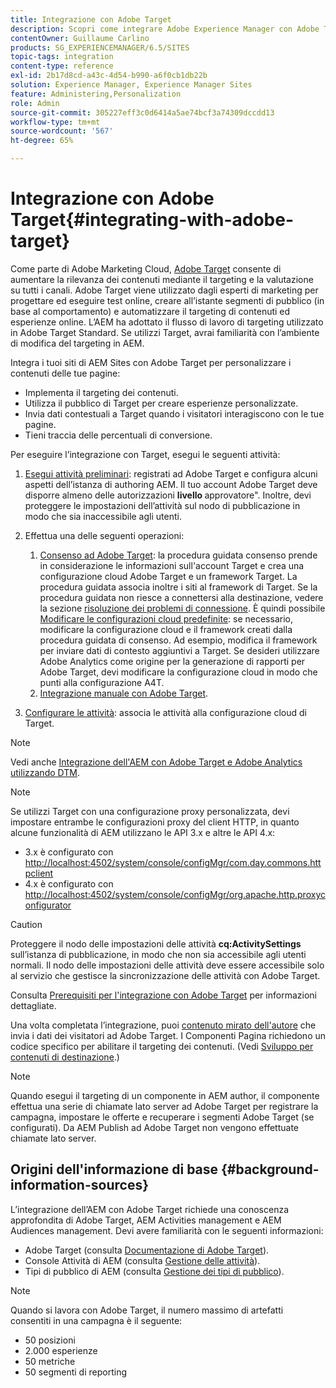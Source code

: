 ```yaml
---
title: Integrazione con Adobe Target
description: Scopri come integrare Adobe Experience Manager con Adobe Target.
contentOwner: Guillaume Carlino
products: SG_EXPERIENCEMANAGER/6.5/SITES
topic-tags: integration
content-type: reference
exl-id: 2b17d8cd-a43c-4d54-b990-a6f0cb1db22b
solution: Experience Manager, Experience Manager Sites
feature: Administering,Personalization
role: Admin
source-git-commit: 305227eff3c0d6414a5ae74bcf3a74309dccdd13
workflow-type: tm+mt
source-wordcount: '567'
ht-degree: 65%

---
```


# Integrazione con Adobe Target{#integrating-with-adobe-target}

Come parte di Adobe Marketing Cloud, [Adobe Target](https://www.adobe.com/ro/solutions/testing-targeting/testandtarget.html) consente di aumentare la rilevanza dei contenuti mediante il targeting e la valutazione su tutti i canali. Adobe Target viene utilizzato dagli esperti di marketing per progettare ed eseguire test online, creare all’istante segmenti di pubblico (in base al comportamento) e automatizzare il targeting di contenuti ed esperienze online. L’AEM ha adottato il flusso di lavoro di targeting utilizzato in Adobe Target Standard. Se utilizzi Target, avrai familiarità con l’ambiente di modifica del targeting in AEM.

Integra i tuoi siti di AEM Sites con Adobe Target per personalizzare i contenuti delle tue pagine:

* Implementa il targeting dei contenuti.
* Utilizza il pubblico di Target per creare esperienze personalizzate.
* Invia dati contestuali a Target quando i visitatori interagiscono con le tue pagine.
* Tieni traccia delle percentuali di conversione.

Per eseguire l’integrazione con Target, esegui le seguenti attività:

1. [Esegui attività preliminari](/help/sites-administering/target-requirements.md): registrati ad Adobe Target e configura alcuni aspetti dell’istanza di authoring AEM. Il tuo account Adobe Target deve disporre almeno delle autorizzazioni **livello &#x200B;** approvatore&quot;. Inoltre, devi proteggere le impostazioni dell’attività sul nodo di pubblicazione in modo che sia inaccessibile agli utenti.

1. Effettua una delle seguenti operazioni:

   1. [Consenso ad Adobe Target](/help/sites-administering/opt-in.md): la procedura guidata consenso prende in considerazione le informazioni sull&#39;account Target e crea una configurazione cloud Adobe Target e un framework Target. La procedura guidata associa inoltre i siti al framework di Target. Se la procedura guidata non riesce a connettersi alla destinazione, vedere la sezione [risoluzione dei problemi di connessione](/help/sites-administering/target-configuring.md#troubleshooting-target-connection-problems). È quindi possibile [Modificare le configurazioni cloud predefinite](/help/sites-administering/target-configuring.md#modifying-the-opt-in-wizard-configurations): se necessario, modificare la configurazione cloud e il framework creati dalla procedura guidata di consenso. Ad esempio, modifica il framework per inviare dati di contesto aggiuntivi a Target. Se desideri utilizzare Adobe Analytics come origine per la generazione di rapporti per Adobe Target, devi modificare la configurazione cloud in modo che punti alla configurazione A4T.
   1. [Integrazione manuale con Adobe Target](/help/sites-administering/target-configuring.md#manually-integrating-with-adobe-target).

1. [Configurare le attività](/help/sites-authoring/activitylib.md): associa le attività alla configurazione cloud di Target.

>[!NOTE]
>
>Vedi anche [Integrazione dell&#39;AEM con Adobe Target e Adobe Analytics utilizzando DTM](https://helpx.adobe.com/experience-manager/using/integrate-digital-marketing-solutions.html).

>[!NOTE]
>
>Se utilizzi Target con una configurazione proxy personalizzata, devi impostare entrambe le configurazioni proxy del client HTTP, in quanto alcune funzionalità di AEM utilizzano le API 3.x e altre le API 4.x:
>
>* 3.x è configurato con [http://localhost:4502/system/console/configMgr/com.day.commons.httpclient](http://localhost:4502/system/console/configMgr/com.day.commons.httpclient)
>* 4.x è configurato con [http://localhost:4502/system/console/configMgr/org.apache.http.proxyconfigurator](http://localhost:4502/system/console/configMgr/org.apache.http.proxyconfigurator)
>

>[!CAUTION]
>
>Proteggere il nodo delle impostazioni delle attività **cq:ActivitySettings** sull’istanza di pubblicazione, in modo che non sia accessibile agli utenti normali. Il nodo delle impostazioni delle attività deve essere accessibile solo al servizio che gestisce la sincronizzazione delle attività con Adobe Target.
>
>Consulta [Prerequisiti per l&#39;integrazione con Adobe Target](/help/sites-administering/target-requirements.md#securing-the-activity-settings-node) per informazioni dettagliate.

Una volta completata l’integrazione, puoi [contenuto mirato dell&#39;autore](/help/sites-authoring/content-targeting-touch.md) che invia i dati dei visitatori ad Adobe Target. I Componenti Pagina richiedono un codice specifico per abilitare il targeting dei contenuti. (Vedi [Sviluppo per contenuti di destinazione](/help/sites-developing/target.md).)

>[!NOTE]
>
>Quando esegui il targeting di un componente in AEM author, il componente effettua una serie di chiamate lato server ad Adobe Target per registrare la campagna, impostare le offerte e recuperare i segmenti Adobe Target (se configurati). Da AEM Publish ad Adobe Target non vengono effettuate chiamate lato server.

## Origini dell&#39;informazione di base {#background-information-sources}

L’integrazione dell’AEM con Adobe Target richiede una conoscenza approfondita di Adobe Target, AEM Activities management e AEM Audiences management. Devi avere familiarità con le seguenti informazioni:

* Adobe Target (consulta [Documentazione di Adobe Target](https://experienceleague.adobe.com/docs/target/using/target-home.html?lang=it)).
* Console Attività di AEM (consulta [Gestione delle attività](/help/sites-authoring/activitylib.md)).
* Tipi di pubblico di AEM (consulta [Gestione dei tipi di pubblico](/help/sites-authoring/managing-audiences.md)).

>[!NOTE]
>
>Quando si lavora con Adobe Target, il numero massimo di artefatti consentiti in una campagna è il seguente:
>
>* 50 posizioni
>* 2.000 esperienze
>* 50 metriche
>* 50 segmenti di reporting
>
